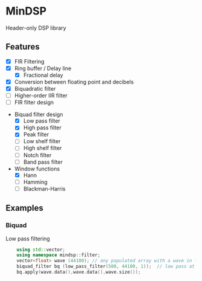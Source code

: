 # MinDSP

Header-only DSP library

## Features

- [x] FIR Filtering
- [x] Ring buffer / Delay line
    - [x] Fractional delay
- [x] Conversion between floating point and decibels
- [x] Biquadratic filter
- [ ] Higher-order IIR filter
- [ ] FIR filter design
- Biquad filter design
    - [x] Low pass filter
    - [x] High pass filter
    - [x] Peak filter
    - [ ] Low shelf filter
    - [ ] High shelf filter
    - [ ] Notch filter
    - [ ] Band pass filter
- Window functions
    - [x] Hann
    - [ ] Hamming
    - [ ] Blackman-Harris

## Examples

### Biquad

Low pass filtering

```c++
    using std::vector;
    using namespace mindsp::filter;
    vector<float> wave (44100); // any populated array with a wave in floating-point form
    biquad_filter bq (low_pass_filter(500, 44100, 1));  // low pass at 500hz at a sample rate of 44.1khz with Q factor of 1
    bq.apply(wave.data(),wave.data(),wave.size());
```